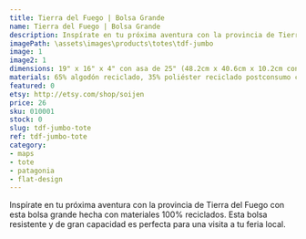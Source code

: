 ```yaml
---
title: Tierra del Fuego | Bolsa Grande
name: Tierra del Fuego | Bolsa Grande
description: Inspírate en tu próxima aventura con la provincia de Tierra del Fuego con esta bolsa grande hecha con materiales 100% reciclados.
imagePath: \assets\images\products\totes\tdf-jumbo
image: 1
image2: 1
dimensions: 19" x 16" x 4" con asa de 25" (48.2cm x 40.6cm x 10.2cm con asa de 63.5cm)
materials: 65% algodón reciclado, 35% poliéster reciclado postconsumo certificado
featured: 0
etsy: http://etsy.com/shop/soijen
price: 26
sku: 010001
stock: 0
slug: tdf-jumbo-tote
ref: tdf-jumbo-tote
category:
- maps
- tote
- patagonia
- flat-design
---
```

Inspírate en tu próxima aventura con la provincia de Tierra del Fuego con esta bolsa grande hecha con materiales 100% reciclados. Esta bolsa resistente y de gran capacidad es perfecta para una visita a tu feria local.
